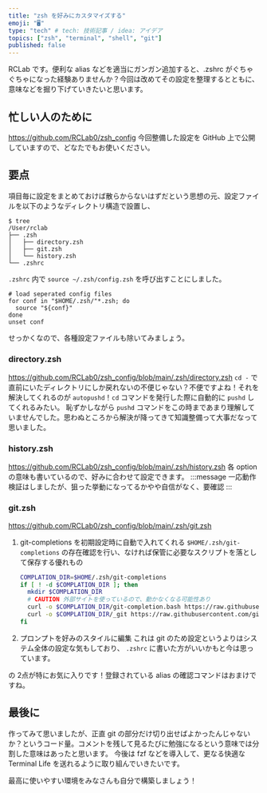 ```yaml
---
title: "zsh を好みにカスタマイズする"
emoji: "🖥️"
type: "tech" # tech: 技術記事 / idea: アイデア
topics: ["zsh", "terminal", "shell", "git"]
published: false
---
```


RCLab です。便利な alias などを適当にガンガン追加すると、.zshrc がぐちゃぐちゃになった経験ありませんか？今回は改めてその設定を整理するとともに、意味などを掘り下げていきたいと思います。

## 忙しい人のために
https://github.com/RCLab0/zsh_config
今回整備した設定を GitHub 上で公開していますので、どなたでもお使いください。

## 要点
項目毎に設定をまとめておけば散らからないはずだという思想の元、設定ファイルを以下のようなディレクトリ構造で設置し、
```shell
$ tree
/User/rclab
├── .zsh
│   ├── directory.zsh
│   ├── git.zsh
│   └── history.zsh
└── .zshrc
```
`.zshrc` 内で `source ~/.zsh/config.zsh` を呼び出すことにしました。

```shell:.zshrc 該当箇所
# load seperated config files
for conf in "$HOME/.zsh/"*.zsh; do
  source "${conf}"
done
unset conf
```
せっかくなので、各種設定ファイルも除いてみましょう。

### directory.zsh
https://github.com/RCLab0/zsh_config/blob/main/.zsh/directory.zsh
`cd -` で直前にいたディレクトリにしか戻れないの不便じゃない？不便ですよね！それを解決してくれるのが `autopushd`！`cd` コマンドを発行した際に自動的に `pushd` してくれるみたい。
恥ずかしながら `pushd` コマンドをこの時まであまり理解していませんでした。思わぬところから解決が降ってきて知識整備って大事だなって思いました。

### history.zsh
https://github.com/RCLab0/zsh_config/blob/main/.zsh/history.zsh
各 option の意味も書いているので、好みに合わせて設定できます。
:::message
一応動作検証はしましたが、狙った挙動になってるかやや自信がなく、要確認
:::

### git.zsh
https://github.com/RCLab0/zsh_config/blob/main/.zsh/git.zsh
1. git-completions を初期設定時に自動で入れてくれる
   `$HOME/.zsh/git-completions` の存在確認を行い、なければ保管に必要なスクリプトを落として保存する優れもの
   ```shell:~/.zsh/git.zsh 該当箇所
   COMPLATION_DIR=$HOME/.zsh/git-completions
   if [ ! -d $COMPLATION_DIR ]; then
     mkdir $COMPLATION_DIR
     # CAUTION 外部サイトを使っているので、動かなくなる可能性あり
     curl -o $COMPLATION_DIR/git-completion.bash https://raw.githubusercontent.com/git/git/master/contrib/completion/git-completion.bash
     curl -o $COMPLATION_DIR/_git https://raw.githubusercontent.com/git/git/master/contrib/completion/git-completion.zsh
   fi
   ```
1. プロンプトを好みのスタイルに編集
   これは git のため設定というよりはシステム全体の設定な気もしており、 `.zshrc` に書いた方がいいかもと今は思っています。
   
の 2点が特にお気に入りです！登録されている alias の確認コマンドはおまけですね。

## 最後に
作ってみて思いましたが、正直 git の部分だけ切り出せばよかったんじゃないか？というコード量。コメントを残して見るたびに勉強になるという意味では分割した意味はあったと思います。
今後は fzf などを導入して、更なる快適な Terminal Life を送れるように取り組んでいきたいです。

最高に使いやすい環境をみなさんも自分で構築しましょう！